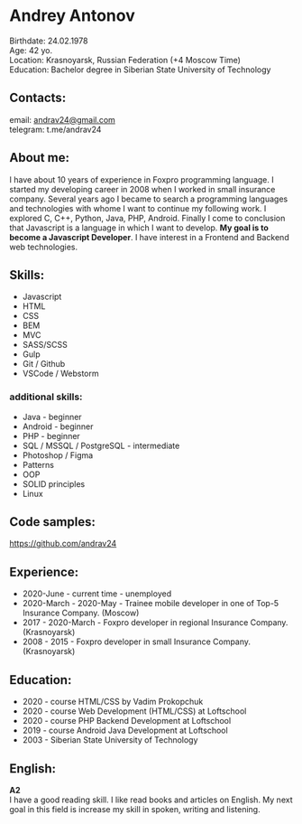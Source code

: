 # Andrey Antonov 

Birthdate: 24.02.1978  
Age: 42 yo.  
Location: Krasnoyarsk, Russian Federation (+4 Moscow Time)  
Education: Bachelor degree in Siberian State University of Technology  

## Contacts:
email: andrav24@gmail.com  
telegram: t.me/andrav24

## About me:
I have about 10 years of experience in Foxpro programming language. I started my developing career in 2008 when I worked in small insurance company. Several years ago I became to search a  programming languages and technologies with whome I want to continue my following work. I explored C, C++, Python, Java, PHP, Android. Finally I come to conclusion that Javascript is a language in which I want to develop. **My goal is to become a Javascript Developer**. I have interest in a Frontend and Backend web technologies.

## Skills:
* Javascript  
* HTML
* CSS
* BEM
* MVC
* SASS/SCSS  
* Gulp
* Git / Github
* VSCode / Webstorm

### additional skills:
* Java - beginner
* Android - beginner
* PHP - beginner
* SQL / MSSQL / PostgreSQL - intermediate
* Photoshop / Figma
* Patterns
* OOP
* SOLID principles
* Linux

## Code samples:
https://github.com/andrav24

## Experience:
* 2020-June - current time - unemployed
* 2020-March - 2020-May - Trainee mobile developer in one of Top-5 Insurance Company. (Moscow)
* 2017 - 2020-March - Foxpro developer in regional Insurance Company. (Krasnoyarsk)
* 2008 - 2015 - Foxpro developer in small Insurance Company. (Krasnoyarsk)

## Education:
* 2020 - course HTML/CSS by Vadim Prokopchuk
* 2020 - course Web Development (HTML/CSS) at Loftschool
* 2020 - course PHP Backend Development at Loftschool
* 2019 - course Android Java Development at Loftschool
* 2003 - Siberian State University of Technology

## English:
**A2**  
I have a good reading skill. I like read books and articles on English. My next goal in this field is increase my skill in spoken, writing and listening.